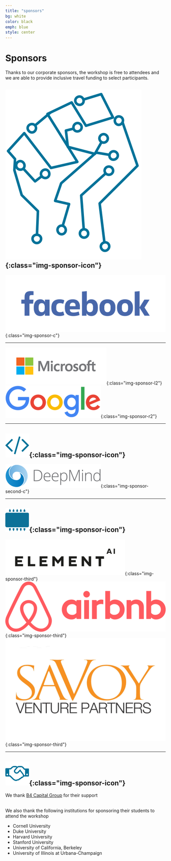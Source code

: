 ```yaml
---
title: "sponsors"
bg: white
color: black
emph: blue
style: center
---
```


# Sponsors

Thanks to our corporate sponsors, the workshop is free to attendees and we are able to provide inclusive travel funding to select participants.

## ![Black Power in AI](img/blackinai.png){:class="img-sponsor-icon"}


![Facebook](img/facebook.jpg){:class="img-sponsor-c"}

<hr>

![Microsoft](img/microsoft.png){:class="img-sponsor-l2"}
![Google](img/google.png){:class="img-sponsor-r2"}

<hr>

##  ![System](img/fa-code.png){:class="img-sponsor-icon"}

![DeepMind](img/deepmind.png){:class="img-sponsor-second-c"} 

<hr>

##  ![Component](img/fa-chip.png){:class="img-sponsor-icon"}  

![ElementAI](img/elementai.png){:class="img-sponsor-third"}
![Airbnb](img/airbnb.png){:class="img-sponsor-third"}
![Savoy Venture Partners](img/savoy.jpg){:class="img-sponsor-third"}

<hr>


## ![Supporters](img/fa-handshake.png){:class="img-sponsor-icon"}  


We thank [B4 Capital Group](https://b4capital.com/) for their support
<br><br>

We also thank the following institutions  for sponsoring their students to attend the  workshop
 
 - Cornell University
 - Duke University
 - Harvard University
 - Stanford University
 - University of California, Berkeley
 - University of Illinois at Urbana-Champaign
